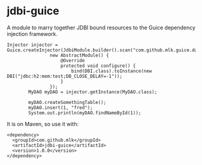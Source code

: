 # jdbi-guice
A module to marry together JDBI bound resources to the Guice dependency injection framework.
```
Injector injector = Guice.createInjector(JdbiModule.builder().scan("com.github.mlk.guice.dao").build(),
                new AbstractModule() {
                    @Override
                    protected void configure() {
                        bind(DBI.class).toInstance(new DBI("jdbc:h2:mem:test;DB_CLOSE_DELAY=-1"));
                    }
                });
        MyDAO myDAO = injector.getInstance(MyDAO.class);

        myDAO.createSomethingTable();
        myDAO.insert(1, "fred");
        System.out.println(myDAO.findNameById(1));

````


It is on Maven, so use it with:
```
<dependency>
  <groupId>com.github.mlk</groupId>
  <artifactId>jdbi-guice</artifactId>
  <version>1.0.0</version>
</dependency>
```